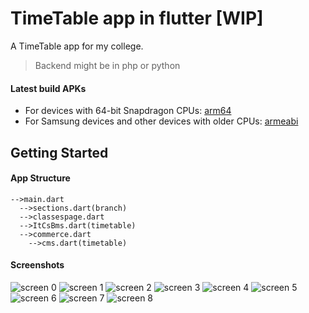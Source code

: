 # TimeTable app in flutter [WIP]

A TimeTable app for my college.
> Backend might be in php or python

#### Latest build APKs
* For devices with 64-bit Snapdragon CPUs: [arm64](https://va1.androidfilehost.com/dl/GraH3VAXSeDW8M8r2ZEsUw/1563503099/6006931924117917883/app-arm64-v8a-release.apk)
* For Samsung devices and other devices with older CPUs: [armeabi](https://va1.androidfilehost.com/dl/pSlkIRxVQYdFTzIJJRoovA/1563503140/6006931924117917882/app-armeabi-v7a-release.apk)

## Getting Started

#### App Structure
```
-->main.dart 
  -->sections.dart(branch)
  -->classespage.dart 
  -->ItCsBms.dart(timetable)
  -->commerce.dart 
    -->cms.dart(timetable)
```

#### Screenshots
![screen 0](https://raw.githubusercontent.com/Shetty073/Timetable-App-in-Flutter/master/screenshots/0.png)
![screen 1](https://raw.githubusercontent.com/Shetty073/Timetable-App-in-Flutter/master/screenshots/1.png)
![screen 2](https://raw.githubusercontent.com/Shetty073/Timetable-App-in-Flutter/master/screenshots/2.png)
![screen 3](https://raw.githubusercontent.com/Shetty073/Timetable-App-in-Flutter/master/screenshots/3.png)
![screen 4](https://raw.githubusercontent.com/Shetty073/Timetable-App-in-Flutter/master/screenshots/4.png)
![screen 5](https://raw.githubusercontent.com/Shetty073/Timetable-App-in-Flutter/master/screenshots/5.png)
![screen 6](https://raw.githubusercontent.com/Shetty073/Timetable-App-in-Flutter/master/screenshots/6.png)
![screen 7](https://raw.githubusercontent.com/Shetty073/Timetable-App-in-Flutter/master/screenshots/7.png)
![screen 8](https://raw.githubusercontent.com/Shetty073/Timetable-App-in-Flutter/master/screenshots/8.png)
